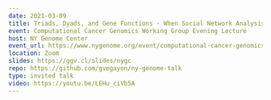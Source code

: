 ```yaml
---
date: 2021-03-09
title: Triads, Dyads, and Gene Functions - When Social Network Analysis Meets Phylogenetics
event: Computational Cancer Genomics Working Group Evening Lecture
host: NY Genome Center
event_url: https://www.nygenome.org/event/computational-cancer-genomics-working-group-evening-lecture-5/
location: Zoom
slides: https://ggv.cl/slides/nygc
repo: https://github.com/gvegayon/ny-genome-talk
type: invited talk
video: https://youtu.be/LEHu_ciVb5A
---
```


